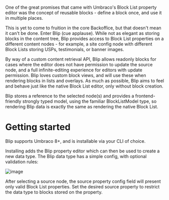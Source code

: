 One of the great promises that came with Umbraco's Block List property editor was the concept of reusable blocks - define a block once, and use it in multiple places.

This is yet to come to fruition in the core Backoffice, but that doesn't mean it can't be done. Enter Blip (cue applause). While not as elegant as storing blocks in the content tree, Blip provides access to Block List properties on a different content nodes - for example, a site config node with different Block Lists storing USPs, testimonials, or banner images.

By way of a custom content retrieval API, Blip allows readonly blocks for cases where the editor does not have permission to update the source node, and a full infinite-editing experience for editors with update permission. Blip loves custom block views, and will use these when rendering blocks in lists and overlays. As much as possible, Blip aims to feel and behave just like the native Block List editor, only without block creation.

Blip stores a reference to the selected node(s) and provides a frontend-friendly strongly typed model, using the familiar BlockListModel type, so rendering Blip data is exactly the same as rendering the native Block List.

# Getting started

Blip supports Umbraco 8+, and is installable via your CLI of choice.

Installing adds the Blip property editor which can then be used to create a new data type. The Blip data type has a simple config, with optional validation rules:

![image](https://user-images.githubusercontent.com/3248070/158706556-693fc577-6770-4119-b5f2-8bf7c8a3f85c.png)

After selecting a source node, the source property config field will present only valid Block List properties. Set the desired source property to restrict the data type to blocks stored on the property.


